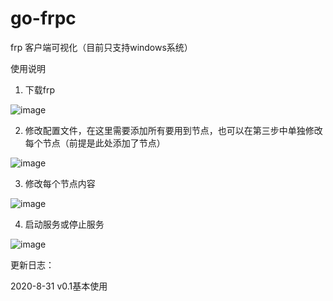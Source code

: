 # go-frpc
frp 客户端可视化（目前只支持windows系统）

使用说明

1. 下载frp

![image](https://github.com/luoqiz/go-frpc/tree/master/readme/1.jpg)

2. 修改配置文件，在这里需要添加所有要用到节点，也可以在第三步中单独修改每个节点（前提是此处添加了节点）

![image](https://github.com/luoqiz/go-frpc/tree/master/readme/2.jpg)

3. 修改每个节点内容

![image](https://github.com/luoqiz/go-frpc/tree/master/readme/3.jpg)

4. 启动服务或停止服务

![image](https://github.com/luoqiz/go-frpc/tree/master/readme/4.jpg)



更新日志：

2020-8-31  v0.1基本使用